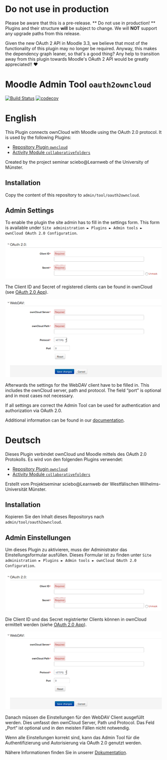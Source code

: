 # Do not use in production
Please be aware that this is a pre-release. ** Do not use in production! ** Plugins and their structure **will** be subject to change. We will **NOT** support any upgrade paths from this release.

Given the new OAuth 2 API in Moodle 3.3, we believe that most of the functionality of this plugin may no longer be required. Anyway, this makes the dependency graph leaner, so that's a good thing? Any help to transition away from this plugin towards Moodle's OAuth 2 API would be greatly appreciated!! :heart:

# Moodle Admin Tool `oauth2owncloud`

[![Build Status](https://travis-ci.org/pssl16/moodle-tool_oauth2owncloud.svg?branch=master)](https://travis-ci.org/pssl16/moodle-tool_oauth2owncloud)
[![codecov](https://codecov.io/gh/pssl16/moodle-tool_oauth2owncloud/branch/master/graph/badge.svg)](https://codecov.io/gh/pssl16/moodle-tool_oauth2owncloud)

# English

This Plugin connects ownCloud with Moodle using the OAuth 2.0 protocol. It is used by the following Plugins:
* [Repository Plugin `owncloud`](https://github.com/pssl16/moodle-repository_owncloud) 
* [Activity Module `collaborativefolders`](https://github.com/pssl16/moodle-mod_collaborativefolders)

Created by the project seminar sciebo@Learnweb of the University of Münster.

## Installation

Copy the content of this repository to `admin/tool/oauth2owncloud`. 

## Admin Settings

To enable the plugin the site admin has to fill in the settings form. This form is available under `Site administration ► Plugins ► Admin tools ► ownCloud OAuth 2.0 Configuration`.

![OAuth 2.0 Form](pix/OAuth2Form.png)

The Client ID and Secret of registered clients can be found in ownCloud (see [OAuth 2.0 App](https://github.com/owncloud/oauth2)).

![WebDAV Form](pix/WebDAVForm.png)

Afterwards the settings for the WebDAV client have to be filled in. This includes the ownCloud server, path and protocol. The field “port” is optional and in most cases not necessary.

If all settings are correct the Admin Tool can be used for authentication and authorization via OAuth 2.0.

Additional information can be found in our [documentation](https://pssl16.github.io).

# Deutsch

Dieses Plugin verbindet ownCloud und Moodle mittels des OAuth 2.0 Protokolls. Es wird von den folgenden Plugins verwendet:
* [Repository Plugin `owncloud`](https://github.com/pssl16/moodle-repository_owncloud) 
* [Activity Module `collaborativefolders`](https://github.com/pssl16/moodle-mod_collaborativefolders)

Erstellt vom Projektseminar sciebo@Learnweb der Westfälischen Wilhelms-Universität Münster.

## Installation

Kopieren Sie den Inhalt dieses Repositorys nach `admin/tool/oauth2owncloud`.

## Admin Einstellungen

Um dieses Plugin zu aktivieren, muss der Administrator das Einstellungsformular ausfüllen. Dieses Formular ist zu finden unter `Site administration ► Plugins ► Admin tools ► ownCloud OAuth 2.0 Configuration`.

![OAuth 2.0 Formular](pix/OAuth2Form.png)

Die Client ID und das Secret registrierter Clients können in ownCloud ermittelt werden (siehe [OAuth 2.0 App](https://github.com/owncloud/oauth2)).

![WebDAV WebDAV](pix/WebDAVForm.png)

Danach müssen die Einstellungen für den WebDAV Client ausgefüllt werden. Dies umfasst den ownCloud Server, Path und Protocol. Das Feld „Port“ ist optional und in den meisten Fällen nicht notwendig.

Wenn alle Einstellungen korrekt sind, kann das Admin Tool für die Authentifizierung und Autorisierung via OAuth 2.0 genutzt werden.

Nähere Informationen finden Sie in unserer [Dokumentation](https://pssl16.github.io).
